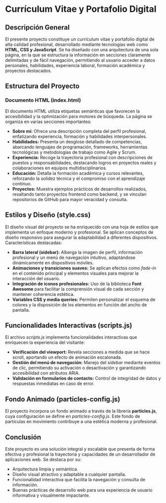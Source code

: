 # Currículum Vitae y Portafolio Digital

## Descripción General

El presente proyecto constituye un currículum vitae y portafolio digital de alta calidad profesional, desarrollado mediante tecnologías web como **HTML, CSS y JavaScript**. Se ha diseñado con una arquitectura de una sola página, en la que se estructura la información en secciones claramente delimitadas y de fácil navegación, permitiendo al usuario acceder a datos personales, habilidades, experiencia laboral, formación académica y proyectos destacados.

## Estructura del Proyecto

### Documento HTML (index.html)

El documento HTML utiliza etiquetas semánticas que favorecen la accesibilidad y la optimización para motores de búsqueda. La página se organiza en varias secciones importantes:

- **Sobre mí:** Ofrece una descripción completa del perfil profesional, enfatizando experiencia, formación y habilidades interpersonales.
- **Habilidades:** Presenta un desglose detallado de competencias, abarcando lenguajes de programación, frameworks, herramientas tecnológicas y metodologías de trabajo como Agile y Scrum.
- **Experiencia:** Recoge la trayectoria profesional con descripciones de puestos y responsabilidades, destacando logros en proyectos reales y colaboraciones en equipos multidisciplinarios.
- **Educación:** Detalla la formación académica y cursos relevantes, reforzando la solidez técnica y el compromiso con el aprendizaje continuo.
- **Proyectos:** Muestra ejemplos prácticos de desarrollos realizados, resaltando tanto proyectos frontend como backend, y se vinculan repositorios de GitHub para mayor veracidad y consulta.

## Estilos y Diseño (style.css)

El diseño visual del proyecto se ha enriquecido con una hoja de estilos que implementa un enfoque moderno y profesional. Se aplican conceptos de diseño responsivo para asegurar la adaptabilidad a diferentes dispositivos. Características destacadas:

- **Barra lateral (sidebar):** Alberga la imagen de perfil, información profesional y un menú de navegación intuitivo, adaptándose dinámicamente en dispositivos móviles.
- **Animaciones y transiciones suaves:** Se aplican efectos como *fade-in* en el contenido principal y elementos visuales para mejorar la interacción del usuario.
- **Integración de iconos profesionales:** Uso de la biblioteca **Font Awesome** para facilitar la comprensión visual de cada sección y mantener coherencia estética.
- **Variables CSS y media queries:** Permiten personalizar el esquema de colores y la disposición de los elementos en función del ancho de pantalla.

## Funcionalidades Interactivas (scripts.js)

El archivo *scripts.js* implementa funcionalidades interactivas que enriquecen la experiencia del visitante:

- **Verificación del viewport:** Revela secciones a medida que se hace scroll, aportando un efecto de animación escalonada.
- **Gestión del menú de navegación:** Manejo del *sidebar* mediante eventos de clic, permitiendo su activación o desactivación y garantizando accesibilidad con atributos ARIA.
- **Validación en formularios de contacto:** Control de integridad de datos y respuestas inmediatas en caso de error.

## Fondo Animado (particles-config.js)

El proyecto incorpora un fondo animado a través de la librería **particles.js**, cuya configuración se define en *particles-config.js*. Este fondo de partículas en movimiento contribuye a una estética moderna y profesional.

## Conclusión

Este proyecto es una solución integral y escalable que presenta de forma efectiva y profesional la trayectoria y capacidades de un desarrollador de aplicaciones web. Se destaca por su:

- Arquitectura limpia y semántica.
- Diseño visual atractivo y adaptable a cualquier pantalla.
- Funcionalidad interactiva que facilita la navegación y consulta de información.
- Buenas prácticas de desarrollo web para una experiencia de usuario informativa y visualmente impactante.
